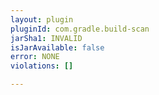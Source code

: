```yaml
---
layout: plugin
pluginId: com.gradle.build-scan
jarSha1: INVALID
isJarAvailable: false
error: NONE
violations: []

---
```

